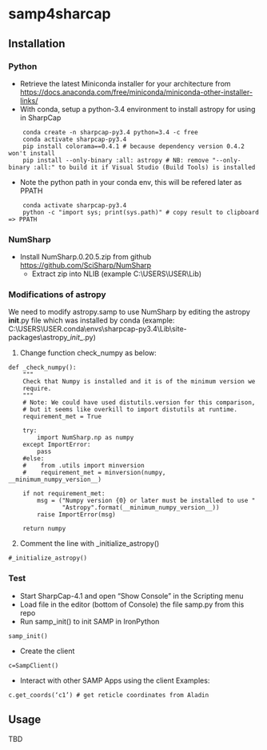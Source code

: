 # samp4sharcap

## Installation

### Python

- Retrieve the latest Miniconda installer for your architecture from https://docs.anaconda.com/free/miniconda/miniconda-other-installer-links/
- With conda, setup a python-3.4 environment to install astropy for using in SharpCap

```
    conda create -n sharpcap-py3.4 python=3.4 -c free
    conda activate sharpcap-py3.4
    pip install colorama==0.4.1 # because dependency version 0.4.2 won't install
    pip install --only-binary :all: astropy # NB: remove "--only-binary :all:" to build it if Visual Studio (Build Tools) is installed
```

- Note the python path in your conda env, this will be refered later as PPATH

```
    conda activate sharpcap-py3.4
    python -c "import sys; print(sys.path)" # copy result to clipboard => PPATH  
```

### NumSharp

- Install NumSharp.0.20.5.zip from github https://github.com/SciSharp/NumSharp
    - Extract zip into NLIB (example C:\USERS\USER\Lib)

### Modifications of astropy

We need to modify astropy.samp to use NumSharp by editing the astropy __init__.py file which was installed by conda (example: C:\USERS\USER\.conda\envs\sharpcap-py3.4\Lib\site-packages\astropy\__init__.py)

1. Change function check_numpy as below:
             
```     
def _check_numpy():
    """
    Check that Numpy is installed and it is of the minimum version we
    require.
    """
    # Note: We could have used distutils.version for this comparison,
    # but it seems like overkill to import distutils at runtime.
    requirement_met = True

    try:
        import NumSharp.np as numpy
    except ImportError:
        pass
    #else:
    #    from .utils import minversion
    #    requirement_met = minversion(numpy, __minimum_numpy_version__)

    if not requirement_met:
        msg = ("Numpy version {0} or later must be installed to use "
               "Astropy".format(__minimum_numpy_version__))
        raise ImportError(msg)

    return numpy
```


2. Comment the line with _initialize_astropy()


```
#_initialize_astropy()  
```

### Test

- Start SharpCap-4.1 and open “Show Console” in the Scripting menu
- Load file in the editor (bottom of Console) the file samp.py from this repo
- Run samp_init() to init SAMP in IronPython

```
samp_init()
```

- Create the client 

```
c=SampClient()
```

- Interact with other SAMP Apps using the client Examples:

```
c.get_coords(‘c1’) # get reticle coordinates from Aladin
```

## Usage

TBD


